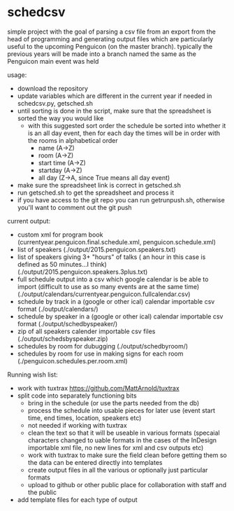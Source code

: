 schedcsv
========

simple project with the goal of parsing a csv file from an export
from the head of programming and generating output files which are particularly useful to the upcoming Penguicon (on the master branch). typically the previous years will be made into a branch named the same as the Penguicon main event was held

usage:
   * download the repository
   * update variables which are different in the current year if needed in schedcsv.py, getsched.sh
   * until sorting is done in the script, make sure that the spreadsheet is sorted the way you would like
     * with this suggested sort order the schedule be sorted into whether it is an all day event, then for each day the times will be in order with the rooms in alphabetical order 
       * name (A->Z)
       * room (A->Z)
       * start time (A->Z)
       * startday (A->Z)
       * all day (Z->A, since True means all day event)
   * make sure the spreadsheet link is correct in getsched.sh
   * run getsched.sh to get the spreadsheet and process it
   * if you have access to the git repo you can run getrunpush.sh, otherwise you'll want to comment out the git push

current output:
   * custom xml for program book (currentyear.penguicon.final.schedule.xml, penguicon.schedule.xml)
   * list of speakers (./output/2015.penguicon.speakers.txt)
   * list of speakers giving 3+ "hours" of talks ( an hour in this case is defined as 50 minutes...I think) (./output/2015.penguicon.speakers.3plus.txt)
   * full schedule output into a csv which google calendar is be able to import (difficult to use as so many events are at the same time) (./output/calendars/currentyear.penguicon.fullcalendar.csv)
   * schedule by track  in a (google or other ical) calendar importable csv format  (./output/calendars/)
   * schedule by speaker in a (google or other ical) calendar importable csv format (./output/schedbyspeaker/)
   * zip of all speakers calender importable csv files (./output/schedsbyspeaker.zip)
   * schedules by room for dubugging (./output/schedbyroom/)
   * schedules by room for use in making signs for each room (./penguicon.schedules.per.room.xml)
 



   
Running wish list:
   * work with tuxtrax https://github.com/MattArnold/tuxtrax 
   * split code into separately functioning bits
     *  bring in the schedule (or use the parts needed from the db)
     *  process the schedule into usable pieces for later use (event start time, end times, location, speakers etc)
       *  not needed if working with tuxtrax
     *  clean the text so that it will be useable in various formats (specaial characters changed to uable formats in the cases of the InDesign importable xml file, no new lines for xml and csv outputs etc)
       *  work with tuxtrax to make sure the field clean before getting them so the data can be entered directly into templates
     *  create output files in all the various or optionally just particular formats
     *  upload to github or other public place for collaboration with staff and the public
   * add template files for each type of output

